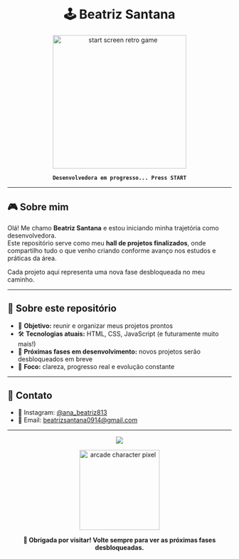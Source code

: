 <h1 align="center">
  🕹️ Beatriz Santana
</h1>

<p align="center">
  <img src="https://media.giphy.com/media/l0MYC0LajbaPoEADu/giphy.gif" width="300" alt="start screen retro game" />
</p>

<p align="center">
  <strong><code>Desenvolvedora em progresso... Press START</code></strong>
</p>

---

## 🎮 Sobre mim

Olá! Me chamo **Beatriz Santana** e estou iniciando minha trajetória como desenvolvedora.  
Este repositório serve como meu **hall de projetos finalizados**, onde compartilho tudo o que venho criando conforme avanço nos estudos e práticas da área.

Cada projeto aqui representa uma nova fase desbloqueada no meu caminho.

---

## 📂 Sobre este repositório

- 🎯 **Objetivo:** reunir e organizar meus projetos prontos  
- 🛠️ **Tecnologias atuais:** HTML, CSS, JavaScript (e futuramente muito mais!)
- 🔄 **Próximas fases em desenvolvimento:** novos projetos serão desbloqueados em breve 
- 🎯 **Foco:** clareza, progresso real e evolução constante

---

## 📡 Contato

- 📸 Instagram: [@ana_beatriz813](https://instagram.com/ana_beatriz813)  
- 💌 Email: [beatrizsantana0914@gmail.com](mailto:beatrizsantana0914@gmail.com)

---

<p align="center">
  <img src="https://readme-typing-svg.demolab.com?font=Press+Start+2P&size=14&pause=1500&color=F7F74C&center=true&vCenter=true&width=450&lines=Player+1+Pronta.;Iniciando+Projetos...;Fase+1:+Web+Dev+em+curso.;Continue+acompanhando!" />
</p>

<p align="center">
  <img src="https://media.giphy.com/media/3og0IPxMM0erATueVW/giphy.gif" width="180" alt="arcade character pixel" />
</p>

<p align="center"><strong>👾 Obrigada por visitar! Volte sempre para ver as próximas fases desbloqueadas.</strong></p>
